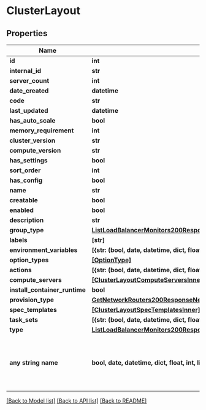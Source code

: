 # ClusterLayout


## Properties
Name | Type | Description | Notes
------------ | ------------- | ------------- | -------------
**id** | **int** |  | [optional] 
**internal_id** | **str** |  | [optional] 
**server_count** | **int** |  | [optional] 
**date_created** | **datetime** |  | [optional] 
**code** | **str** |  | [optional] 
**last_updated** | **datetime** |  | [optional] 
**has_auto_scale** | **bool** |  | [optional] 
**memory_requirement** | **int** |  | [optional] 
**cluster_version** | **str** |  | [optional] 
**compute_version** | **str** |  | [optional] 
**has_settings** | **bool** |  | [optional] 
**sort_order** | **int** |  | [optional] 
**has_config** | **bool** |  | [optional] 
**name** | **str** |  | [optional] 
**creatable** | **bool** |  | [optional] 
**enabled** | **bool** |  | [optional] 
**description** | **str** |  | [optional] 
**group_type** | [**ListLoadBalancerMonitors200ResponseAllOfLoadBalancerMonitorsInnerLoadBalancerType**](ListLoadBalancerMonitors200ResponseAllOfLoadBalancerMonitorsInnerLoadBalancerType.md) |  | [optional] 
**labels** | **[str]** |  | [optional] 
**environment_variables** | **[{str: (bool, date, datetime, dict, float, int, list, str, none_type)}]** |  | [optional] 
**option_types** | [**[OptionType]**](OptionType.md) |  | [optional] 
**actions** | **[{str: (bool, date, datetime, dict, float, int, list, str, none_type)}]** |  | [optional] 
**compute_servers** | [**[ClusterLayoutComputeServersInner]**](ClusterLayoutComputeServersInner.md) |  | [optional] 
**install_container_runtime** | **bool** |  | [optional] 
**provision_type** | [**GetNetworkRouters200ResponseNetworkRoutersInnerInterfacesInnerNetwork**](GetNetworkRouters200ResponseNetworkRoutersInnerInterfacesInnerNetwork.md) |  | [optional] 
**spec_templates** | [**[ClusterLayoutSpecTemplatesInner]**](ClusterLayoutSpecTemplatesInner.md) |  | [optional] 
**task_sets** | **[{str: (bool, date, datetime, dict, float, int, list, str, none_type)}]** |  | [optional] 
**type** | [**ListLoadBalancerMonitors200ResponseAllOfLoadBalancerMonitorsInnerLoadBalancerType**](ListLoadBalancerMonitors200ResponseAllOfLoadBalancerMonitorsInnerLoadBalancerType.md) |  | [optional] 
**any string name** | **bool, date, datetime, dict, float, int, list, str, none_type** | any string name can be used but the value must be the correct type | [optional]

[[Back to Model list]](../README.md#documentation-for-models) [[Back to API list]](../README.md#documentation-for-api-endpoints) [[Back to README]](../README.md)


